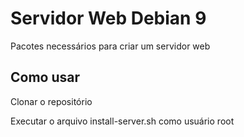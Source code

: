 # Servidor Web Debian 9
Pacotes necessários para criar um servidor web

## Como usar

Clonar o repositório

Executar o arquivo install-server.sh como usuário root
